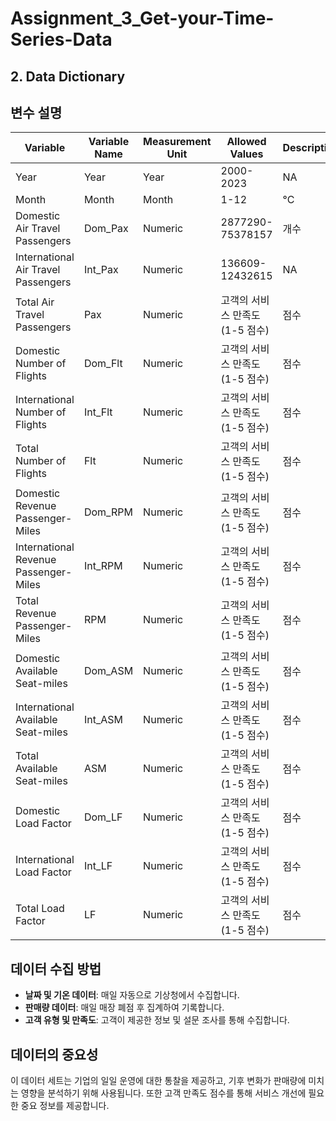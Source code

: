 # Assignment_3_Get-your-Time-Series-Data

## 2. Data Dictionary

## 변수 설명

| Variable                             | Variable Name | Measurement Unit | Allowed Values  | Description |
|--------------------------------------|---------------|----------------|-------------------------------------------------|------|
| Year                                 | Year          | Year           | 2000-2023   | NA   | 
| Month                                | Month         | Month           | 1-12  | °C   | 
| Domestic Air Travel Passengers       | Dom_Pax       | Numeric | 2877290-75378157   | 개수 |
| International Air Travel Passengers  | Int_Pax       | Numeric       | 136609-12432615 | NA   |
| Total Air Travel Passengers          | Pax           | Numeric     | 고객의 서비스 만족도 (1-5 점수)  | 점수 |
| Domestic Number of Flights           | Dom_Flt       | Numeric     | 고객의 서비스 만족도 (1-5 점수)  | 점수 |
| International Number of Flights      | Int_Flt       | Numeric     | 고객의 서비스 만족도 (1-5 점수) | 점수 |
| Total Number of Flights              | Flt           | Numeric     | 고객의 서비스 만족도 (1-5 점수)  | 점수 |
| Domestic Revenue Passenger-Miles     | Dom_RPM       | Numeric     | 고객의 서비스 만족도 (1-5 점수) | 점수 |
| International Revenue Passenger-Miles| Int_RPM       | Numeric     | 고객의 서비스 만족도 (1-5 점수) | 점수 |
| Total Revenue Passenger-Miles        | RPM           | Numeric     | 고객의 서비스 만족도 (1-5 점수) | 점수 |
| Domestic Available Seat-miles        | Dom_ASM       | Numeric     | 고객의 서비스 만족도 (1-5 점수) | 점수 |
| International Available Seat-miles   | Int_ASM       | Numeric     | 고객의 서비스 만족도 (1-5 점수) | 점수 |
| Total Available Seat-miles           | ASM           | Numeric     | 고객의 서비스 만족도 (1-5 점수) | 점수 |
| Domestic Load Factor                 | Dom_LF        | Numeric     | 고객의 서비스 만족도 (1-5 점수) | 점수 |
| International Load Factor            | Int_LF        | Numeric     | 고객의 서비스 만족도 (1-5 점수) | 점수 |
| Total Load Factor                    | LF            | Numeric     | 고객의 서비스 만족도 (1-5 점수) | 점수 |

## 데이터 수집 방법

- **날짜 및 기온 데이터**: 매일 자동으로 기상청에서 수집합니다.
- **판매량 데이터**: 매일 매장 폐점 후 집계하여 기록합니다.
- **고객 유형 및 만족도**: 고객이 제공한 정보 및 설문 조사를 통해 수집합니다.

## 데이터의 중요성

이 데이터 세트는 기업의 일일 운영에 대한 통찰을 제공하고, 기후 변화가 판매량에 미치는 영향을 분석하기 위해 사용됩니다. 또한 고객 만족도 점수를 통해 서비스 개선에 필요한 중요 정보를 제공합니다.

